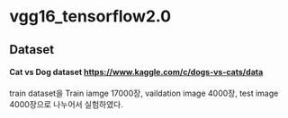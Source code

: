 vgg16_tensorflow2.0
===================


Dataset
-------
#### Cat vs Dog dataset <https://www.kaggle.com/c/dogs-vs-cats/data>
train dataset을 Train iamge 17000장, vaildation image 4000장, test image 4000장으로 나누어서 실험하였다.   
